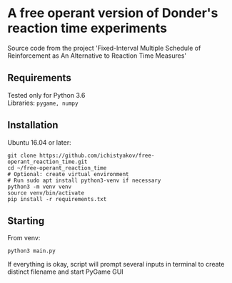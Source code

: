 # A free operant version of Donder's reaction time experiments
Source code from the project 'Fixed-Interval Multiple Schedule of Reinforcement as An Alternative to Reaction Time Measures'

## Requirements
Tested only for Python 3.6</br>
Libraries: `pygame, numpy`

## Installation
Ubuntu 16.04 or later:
```
git clone https://github.com/ichistyakov/free-operant_reaction_time.git
cd ~/free-operant_reaction_time
# Optional: create virtual environment
# Run sudo apt install python3-venv if necessary
python3 -m venv venv
source venv/bin/activate
pip install -r requirements.txt
```

## Starting
From venv:
```
python3 main.py
```
If everything is okay, script will prompt several inputs in terminal to create distinct filename and start PyGame GUI

